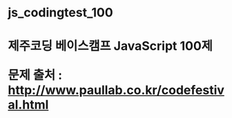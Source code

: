 # js_codingtest_100

<h1> 제주코딩 베이스캠프 JavaScript 100제

문제 출처 : http://www.paullab.co.kr/codefestival.html
